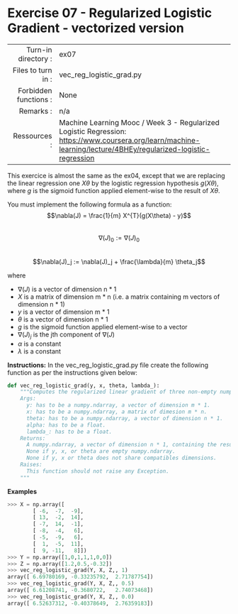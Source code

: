 # Exercise 07 - Regularized Logistic Gradient - vectorized version

|                         |                    |
| -----------------------:| ------------------ |
|   Turn-in directory :   |  ex07              |
|   Files to turn in :    |  vec_reg_logistic_grad.py|
|   Forbidden functions : |  None              |
|   Remarks :             |  n/a               |
|   Ressources :          |   	Machine Learning Mooc / Week 3 - Regularized Logistic Regression:  https://www.coursera.org/learn/machine-learning/lecture/4BHEy/regularized-logistic-regression | 


This exercice is almost the same as the ex04, except that we are replacing the linear regression one $X\theta$ by the logistic regression hypothesis $g(X\theta)$, where $g$ is the sigmoid function applied element-wise to the result of $X\theta$.

You must implement the following formula as a function:
$$\nabla(J) = \frac{1}{m} X^{T}(g(X\theta) - y)$$  
$$\nabla(J)_0 := \nabla(J)_0$$  
$$\nabla(J)_j := \nabla(J)_j + \frac{\lambda}{m} \theta_j$$

where  
- $\nabla(J)$ is a vector of dimension n * 1   
- $X$ is a matrix of dimension m * n (i.e. a matrix containing m vectors of dimension n * 1)  
- $y$ is a vector of dimension m * 1 
- $\theta$ is a vector of dimension n * 1   
- $g$ is the sigmoid function applied element-wise to a vector
- $\nabla(J)_j$ is the jth component of $\nabla(J)$
- $\alpha$ is a constant
- $\lambda$ is a constant


**Instructions:**
In the vec_reg_logistic_grad.py file create the following function as per the instructions given below:
```python
def vec_reg_logistic_grad(y, x, theta, lambda_):
    """Computes the regularized linear gradient of three non-empty numpy.ndarray, without any for-loop. The three arrays must have compatible dimensions.
    Args:
      y: has to be a numpy.ndarray, a vector of dimension m * 1.
      x: has to be a numpy.ndarray, a matrix of dimesion m * n.
      theta: has to be a numpy.ndarray, a vector of dimension n * 1.
      alpha: has to be a float.
      lambda_: has to be a float.
    Returns:
      A numpy.ndarray, a vector of dimension n * 1, containing the results of the formula for all j.
      None if y, x, or theta are empty numpy.ndarray.
      None if y, x or theta does not share compatibles dimensions.
    Raises:
      This function should not raise any Exception.
    """
```

**Examples**
```python
>>> X = np.array([
      	[ -6,  -7,  -9],
        [ 13,  -2,  14],
        [ -7,  14,  -1],
        [ -8,  -4,   6],
        [ -5,  -9,   6],
        [  1,  -5,  11],
        [  9, -11,   8]])
>>> Y = np.array([1,0,1,1,1,0,0])
>>> Z = np.array([1.2,0.5,-0.32])
>>> vec_reg_logistic_grad(Y, X, Z,, 1)
array([ 6.69780169, -0.33235792,  2.71787754])
>>> vec_reg_logistic_grad(Y, X, Z,, 0.5)
array([ 6.61208741, -0.3680722,   2.74073468])
>>> vec_reg_logistic_grad(Y, X, Z,, 0.0)
array([ 6.52637312, -0.40378649,  2.76359183])
```
